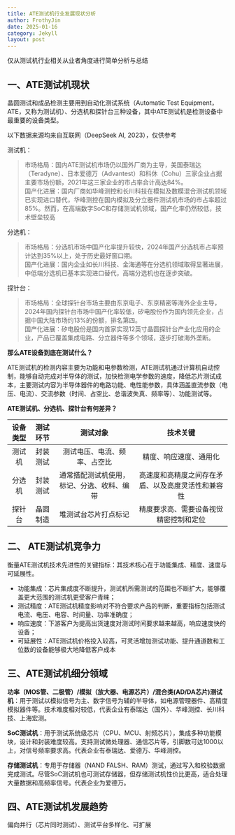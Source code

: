 ```yaml
---
title: ATE测试机行业发展现状分析
author: FrothyJin
date: 2025-01-16
category: Jekyll
layout: post
---
```


仅从测试机行业相关从业者角度进行简单分析与总结

## 一、ATE测试机现状

晶圆测试和成品检测主要用到自动化测试系统（Automatic Test Equipment，ATE，又称为测试机）、分选机和探针台三种设备，其中ATE测试机是检测设备中最重要的设备类型。

以下数据来源均来自互联网（DeepSeek AI, 2023），仅供参考

测试机：

> 市场格局：国内ATE测试机市场仍以国外厂商为主导，美国泰瑞达（Teradyne）、日本爱德万（Advantest）和科休（Cohu）三家企业占据主要市场份额，2021年这三家企业的市占率合计高达84%。   
>国产化进展：国内厂商如华峰测控和长川科技在模拟及数模混合测试机领域已实现进口替代，华峰测控在国内模拟及分立器件测试机市场的市占率超过85%。然而，在高端数字SoC和存储测试机领域，国产化率仍然较低，技术壁垒较高

分选机：

> 市场格局：分选机市场中国产化率提升较快，2024年国产分选机市占率预计达到35%以上，处于历史最好窗口期。   
>国产化进展：国内企业如长川科技、金海通等在分选机领域取得显著进展，中低端分选机已基本实现进口替代，高端分选机也在逐步突破。

探针台：
>市场格局：全球探针台市场主要由东京电子、东京精密等海外企业主导，2024年国内探针台市场中国产化率较低，矽电股份作为国内领先企业，占据中国大陆市场约13%的份额，排名第四。  
>国产化进展：矽电股份是国内首家实现12英寸晶圆探针台产业化应用的企业，产品已覆盖集成电路、分立器件等多个领域，逐步打破海外垄断。

**那么ATE设备到底在测试什么？**

ATE测试机的检测内容主要为功能和电参数检测，ATE测试机通过计算机自动控制，能够自动完成对半导体的测试，加快检测电学参数的速度，降低芯片测试成本，主要测试内容为半导体器件的电路功能、电性能参数，具体涵盖直流参数（电压、电流）、交流参数（时间、占空比、总谐波失真、频率等）、功能测试等。

**ATE测试机、分选机、探针台有何差异？**

设备类型 | 测试环节 | 测试对象 | 技术关键 
:-: | :-: |  :-: |  :-:
测试机 | 封装测试 | 测试电压、电流、频率、占空比 | 精度、响应速度、通用化 
分选机 | 封装测试 | 通常搭配测试机使用，标记、分选、收料、编带 | 高速度和高精度之间存在矛盾、以及高度灵活性和兼容性
探针台 | 晶圆制造 | 堆测试台芯片打点标记 | 精度要求高、需要设备视觉精密控制和定位 

## 二、 ATE测试机竞争力

衡量ATE测试机技术先进性的关键指标：其技术核心在于功能集成、精度、速度与可延展性。

- 功能集成：芯片集成度不断提升，测试机所需测试的范围也不断扩大，能够覆盖更大范围的测试机更受客户青睐；
- 测试精度：ATE测试机精度影响对不符合要求产品的判断，重要指标包括测试电流、电压、电容、时间量、功率准确度；
- 响应速度：下游客户为提高出货速度对测试时间要求越来越高，响应速度快的设备；
- 可延展性：ATE测试机价格投入较高，可灵活增加测试功能、提升通道数和工位数的设备能够极大地降低客户成本


## 三、ATE测试机细分领域

**功率（MOS管、二极管）/模拟（放大器、电源芯片）/混合类(AD/DA芯片)测试机**：用于测试以模拟信号为主、数字信号为辅的半导体，如电源管理器件、高精度模拟器件等。技术难度相对较低，代表企业有泰瑞达（国外）、华峰测控、长川科技、上海宏测。

**SoC测试机**：用于测试系统级芯片（CPU、MCU、射频芯片），集成多种功能模块，设计和封装难度较高。支持测试微处理器、通信芯片等，引脚数可达1000以上，对信号频率要求高。代表企业有泰瑞达、爱德万、华峰测控。

**存储测试机**：专用于存储器（NAND FALSH、RAM）测试，通过写入和校验数据完成测试。尽管SoC测试机也可测试存储器，但存储测试机性价比更高，适合处理大量数据和高频率信号。代表企业为爱德万。

## 四、ATE测试机发展趋势

偏向并行（芯片同时测试）、测试平台多样化、可扩展